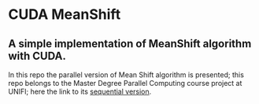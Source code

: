 # CUDA MeanShift
## A simple implementation of MeanShift algorithm with CUDA.

In this repo the parallel version of Mean Shift algorithm is presented; this repo belongs to the Master Degree Parallel Computing course project at UNIFI; here the link to its [sequential version](https://github.com/pisalore/MeanShift_sequentialCPP).
